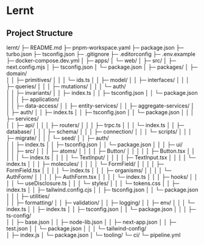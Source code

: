 # Lernt

## Project Structure

lernt/
├─ README.md
├─ pnpm-workspace.yaml
├─ package.json
├─ turbo.json
├─ tsconfig.json
├─ .gitignore
├─ .editorconfig
├─ .env.example
├─ docker-compose.dev.yml
│
├─ apps/
│  └─ web/
│     ├─ src/
│     ├─ next.config.mjs
│     ├─ tsconfig.json
│     └─ package.json
│
├─ packages/
│  ├─ domain/                         
│  │  ├─ primitives/
│  │  │  └─ ids.ts
│  │  ├─ model/
│  │  ├─ interfaces/
│  │  │  ├─ queries/
│  │  │  ├─ mutations/
│  │  │  └─ auth/                      
│  │  ├─ invariants/
│  │  ├─ index.ts
│  │  ├─ tsconfig.json
│  │  └─ package.json
│  │
│  ├─ application/                    
│  │  ├─ data-access/
│  │  ├─ entity-services/
│  │  ├─ aggregate-services/
│  │  ├─ auth/
│  │  ├─ index.ts
│  │  ├─ tsconfig.json
│  │  └─ package.json
│  │
│  ├─ services/                        
│  │  ├─ api/
│  │  │  ├─ routers/
│  │  │  ├─ trpc.ts
│  │  │  └─ index.ts
│  │  ├─ database/
│  │  │  ├─ schema/
│  │  │  ├─ connection/
│  │  │  └─ scripts/
│  │  │     ├─ migrate/
│  │  │     └─ seed/
│  │  ├─ auth/                         
│  │  ├─ index.ts
│  │  ├─ tsconfig.json
│  │  └─ package.json
│  │
│  ├─ ui/                              
│  │  ├─ src/
│  │  │  ├─ atoms/
│  │  │  │  ├─ Button/
│  │  │  │  │  ├─ Button.tsx
│  │  │  │  │  └─ index.ts
│  │  │  │  └─ TextInput/
│  │  │  │     ├─ TextInput.tsx
│  │  │  │     └─ index.ts
│  │  │  ├─ molecules/
│  │  │  │  └─ FormField/
│  │  │  │     ├─ FormField.tsx
│  │  │  │     └─ index.ts
│  │  │  ├─ organisms/
│  │  │  │  └─ AuthForm/
│  │  │  │     ├─ AuthForm.tsx
│  │  │  │     └─ index.ts
│  │  │  ├─ hooks/
│  │  │  │  └─ useDisclosure.ts
│  │  │  └─ styles/
│  │  │     └─ tokens.css
│  │  ├─ index.ts
│  │  ├─ tailwind.config.cjs
│  │  ├─ tsconfig.json
│  │  └─ package.json
│  │
│  ├─ utilities/                      
│  │  ├─ formatting/
│  │  ├─ validation/
│  │  ├─ logging/
│  │  ├─ env/
│  │  │  └─ index.ts
│  │  ├─ index.ts
│  │  ├─ tsconfig.json
│  │  └─ package.json
│  │
│  ├─ ts-config/                    
│  │  ├─ base.json
│  │  ├─ node-lib.json
│  │  ├─ next-app.json
│  │  ├─ test.json
│  │  └─ package.json
│  │
│  └─ tailwind-config/               
│     ├─ index.js
│     └─ package.json
│
└─ tooling/
   └─ ci/
      └─ pipeline.yml
